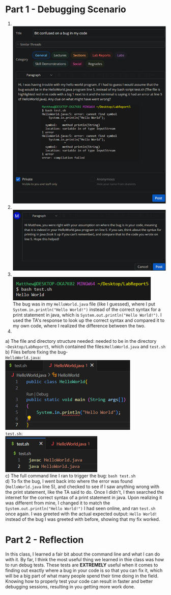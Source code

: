 # Part 1 - Debugging Scenario
1. <br> ![Image](MWPart1Num1.png)
2. <br> ![Image](MWPart1Num2.png)
3. <br> ![Image](MWPart1Num3.png) <br>
The bug was in my `HelloWorld.java` file (like I guessed), where I put `System.in.println("Hello World!")` instead of the correct syntax for a print statement in java, which is `System.out.println("Hello World!")`. I used the TA's response to look up the correct syntax and compared it to my own code, where I realized the difference between the two. 
4. <br>
  a) The file and directory structure needed: needed to be in the directory `~Desktop/LabReport5`, which contained the files:`HelloWorld.java` and `test.sh`
   <br> b) Files before fixing the bug- 
      <br> `HelloWorld.java`:<br> ![Image](HelloWorldUnfixed.png)<br>
     `test.sh`: <br> ![Image](TestUnfixed.png) <br> 
  c) The full command line I ran to trigger the bug: `bash test.sh` <br>
  d) To fix the bug, I went back into where the error was found (`HelloWorld.java` line 5), and checked to see if I saw anything wrong with the print statement, like the TA said to do. Once I didn't, I then searched the internet for the correct syntax of a print statement in java. Upon realizing it was different from mine, I changed it to match the `System.out.println("Hello World!")` I had seen online, and ran `test.sh` once again. I was greeted with the actual expected output: `Hello World!` instead of the bug I was greeted with before, showing that my fix worked. 
# Part 2 - Reflection
In this class, I learned a fair bit about the command line and what I can do with it. By far, I think the most useful thing we learned in thie class was how to run debug tests. These tests are **EXTREMELY** useful when it comes to finding out exactly where a bug in your code is so that you can fix it, which will be a big part of what many people spend their time doing in the field. Knowing how to properly test your code can result in faster and better debugging sessions, resulting in you getting more work done. 
